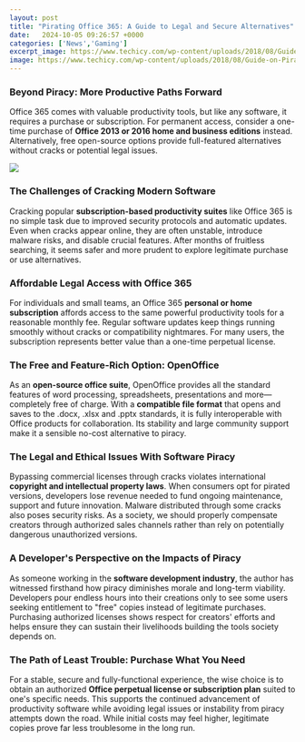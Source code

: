 ```yaml
---
layout: post
title: "Pirating Office 365: A Guide to Legal and Secure Alternatives"
date:   2024-10-05 09:26:57 +0000
categories: ['News','Gaming']
excerpt_image: https://www.techicy.com/wp-content/uploads/2018/08/Guide-on-Pirating-Safely.jpg
image: https://www.techicy.com/wp-content/uploads/2018/08/Guide-on-Pirating-Safely.jpg
---
```


### Beyond Piracy: More Productive Paths Forward 
Office 365 comes with valuable productivity tools, but like any software, it requires a purchase or subscription. For permanent access, consider a one-time purchase of **Office 2013 or 2016 home and business editions** instead. Alternatively, free open-source options provide full-featured alternatives without cracks or potential legal issues. 

![](https://www.logintc.com/assets/img/docs/connectors/adfs-office365/office365-architecture-adfs.png)
### The Challenges of Cracking Modern Software
Cracking popular **subscription-based productivity suites** like Office 365 is no simple task due to improved security protocols and automatic updates. Even when cracks appear online, they are often unstable, introduce malware risks, and disable crucial features. After months of fruitless searching, it seems safer and more prudent to explore legitimate purchase or use alternatives.
### Affordable Legal Access with Office 365
For individuals and small teams, an Office 365 **personal or home subscription** affords access to the same powerful productivity tools for a reasonable monthly fee. Regular software updates keep things running smoothly without cracks or compatibility nightmares. For many users, the subscription represents better value than a one-time perpetual license.
### The Free and Feature-Rich Option: OpenOffice 
As an **open-source office suite**, OpenOffice provides all the standard features of word processing, spreadsheets, presentations and more—completely free of charge. With a **compatible file format** that opens and saves to the .docx, .xlsx and .pptx standards, it is fully interoperable with Office products for collaboration. Its stability and large community support make it a sensible no-cost alternative to piracy.
### The Legal and Ethical Issues With Software Piracy
Bypassing commercial licenses through cracks violates international **copyright and intellectual property laws**. When consumers opt for pirated versions, developers lose revenue needed to fund ongoing maintenance, support and future innovation. Malware distributed through some cracks also poses security risks. As a society, we should properly compensate creators through authorized sales channels rather than rely on potentially dangerous unauthorized versions.
### A Developer's Perspective on the Impacts of Piracy  
As someone working in the **software development industry**, the author has witnessed firsthand how piracy diminishes morale and long-term viability. Developers pour endless hours into their creations only to see some users seeking entitlement to "free" copies instead of legitimate purchases. Purchasing authorized licenses shows respect for creators' efforts and helps ensure they can sustain their livelihoods building the tools society depends on.
### The Path of Least Trouble: Purchase What You Need
For a stable, secure and fully-functional experience, the wise choice is to obtain an authorized **Office perpetual license or subscription plan** suited to one's specific needs. This supports the continued advancement of productivity software while avoiding legal issues or instability from piracy attempts down the road. While initial costs may feel higher, legitimate copies prove far less troublesome in the long run.